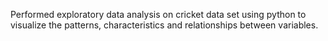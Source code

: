 
Performed exploratory data analysis on cricket data set using python to visualize the patterns, characteristics and relationships between variables.
